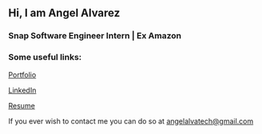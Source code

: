 ## Hi, I am Angel Alvarez
### Snap Software Engineer Intern | Ex Amazon

### Some useful links:
[Portfolio](https://aangelalvarez.github.io/portfolio/)

[LinkedIn](https://www.linkedin.com/in/angel-alvarez-904004205)

[Resume](https://docs.google.com/document/d/1LF9AeeHKs5bVU5GwVqmVMRSUDcxPxCcJ-w5DBPdkFW4/edit?usp=sharing)












If you ever wish to contact me you can do so at angelalvatech@gmail.com
